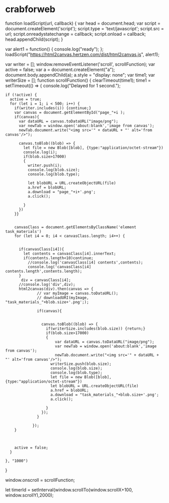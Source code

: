 # crabforweb





function loadScript(url, callback)
{
    var head = document.head;
    var script = document.createElement('script');
    script.type = 'text/javascript';
    script.src = url;
    script.onreadystatechange = callback;
    script.onload = callback;
    head.appendChild(script);
}

var alert1 = function() {
console.log("ready");
};
loadScript("https://html2canvas.hertzen.com/dist/html2canvas.js", alert1);



var writer = [];
window.removeEventListener('scroll', scrollFunction);
var active = false;
var a = document.createElement("a");
document.body.appendChild(a);
a.style = "display: none";
var time1;
var writerSize = [];
function scrollFunction() {
  clearTimeout(time1);
  time1  = setTimeout(() => {
    console.log("Delayed for 1 second.");

    if (!active) {
      active = true;
      for (let i = 1; i < 500; i++) { 
        if(writer.includes(i)) {continue;}
        var canvas = document.getElementById("page_"+i );
        if(canvas){
          var dataURL = canvas.toDataURL("image/png");
          var newTab = window.open('about:blank','image from canvas');
          newTab.document.write("<img src='" + dataURL + "' alt='from canvas'/>");

          canvas.toBlob((blob) => {
            let file = new Blob([blob], {type:"application/octet-stream"})
            console.log(i);
            if(blob.size>17000)
            {
              writer.push(i);
              console.log(blob.size);
              console.log(blob.type);

              let blobURL = URL.createObjectURL(file)
              a.href = blobURL;
              a.download = "page_"+i+'.png';
              a.click();

            }
          })
        }}


        canvasClass = document.getElementsByClassName('element task_materials')
        for (let i4 = 0; i4 < canvasClass.length; i4++) {
         
          
          if(canvasClass[i4]){
            let contents = canvasClass[i4].innerText;
            if(contents.length<10)continue;
              //console.log('canvasClass[i4] contents',contents);
              console.log('canvasClass[i4] contents.length',contents.length);
          }
           div = canvasClass[i4];
          //console.log('div',div);
          html2canvas(div).then(canvas => {
                  // var myImage = canvas.toDataURL();
                  // downloadURI(myImage, "task_materials_"+blob.size+'.png';);

                  if(canvas){
                   

                    canvas.toBlob((blob) => {
                      if(writerSize.includes(blob.size)) {return;}
                      if(blob.size>17000)
                      {
                          var dataURL = canvas.toDataURL("image/png");
                          var newTab = window.open('about:blank','image from canvas');
                          newTab.document.write("<img src='" + dataURL + "' alt='from canvas'/>");
                        writerSize.push(blob.size);
                        console.log(blob.size);
                        console.log(blob.type);
                        let file = new Blob([blob], {type:"application/octet-stream"})
                        let blobURL = URL.createObjectURL(file)
                        a.href = blobURL;
                        a.download = "task_materials_"+blob.size+'.png';
                        a.click();

                      }
                    });
                  }

                });
        }



        active = false;
      }

    }, "1000")



}

window.onscroll = scrollFunction;


let timerId = setInterval(window.scrollTo(window.scrollX+100, window.scrollY),2000);






